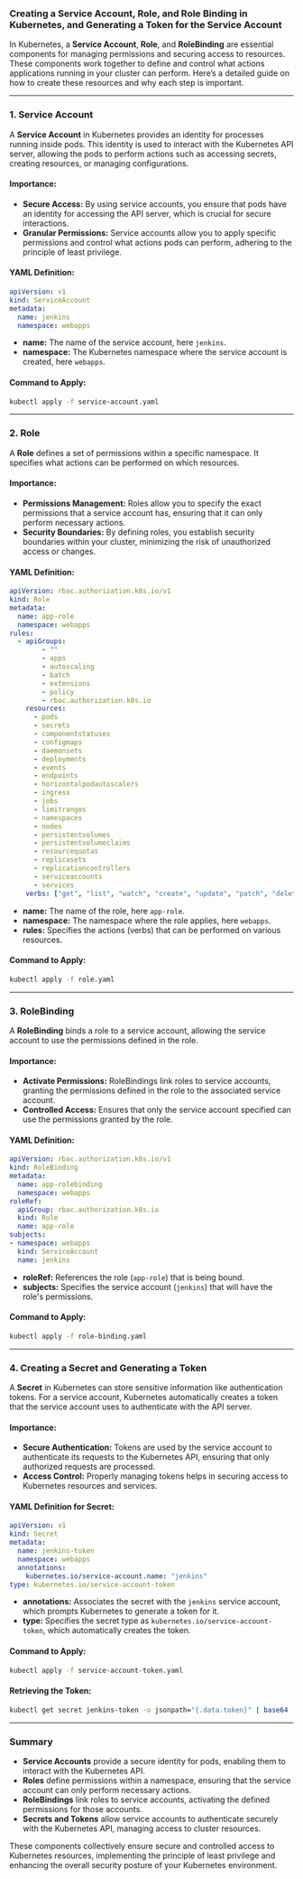 ### Creating a Service Account, Role, and Role Binding in Kubernetes, and Generating a Token for the Service Account

In Kubernetes, a **Service Account**, **Role**, and **RoleBinding** are essential components for managing permissions and securing access to resources. These components work together to define and control what actions applications running in your cluster can perform. Here’s a detailed guide on how to create these resources and why each step is important.

---

### 1. **Service Account**

A **Service Account** in Kubernetes provides an identity for processes running inside pods. This identity is used to interact with the Kubernetes API server, allowing the pods to perform actions such as accessing secrets, creating resources, or managing configurations. 

#### Importance:

- **Secure Access:** By using service accounts, you ensure that pods have an identity for accessing the API server, which is crucial for secure interactions.
- **Granular Permissions:** Service accounts allow you to apply specific permissions and control what actions pods can perform, adhering to the principle of least privilege.

#### YAML Definition:

```yaml
apiVersion: v1
kind: ServiceAccount
metadata:
  name: jenkins
  namespace: webapps
```

- **name:** The name of the service account, here `jenkins`.
- **namespace:** The Kubernetes namespace where the service account is created, here `webapps`.

#### Command to Apply:

```bash
kubectl apply -f service-account.yaml
```

---

### 2. **Role**

A **Role** defines a set of permissions within a specific namespace. It specifies what actions can be performed on which resources. 

#### Importance:

- **Permissions Management:** Roles allow you to specify the exact permissions that a service account has, ensuring that it can only perform necessary actions.
- **Security Boundaries:** By defining roles, you establish security boundaries within your cluster, minimizing the risk of unauthorized access or changes.

#### YAML Definition:

```yaml
apiVersion: rbac.authorization.k8s.io/v1
kind: Role
metadata:
  name: app-role
  namespace: webapps
rules:
  - apiGroups:
        - ""
        - apps
        - autoscaling
        - batch
        - extensions
        - policy
        - rbac.authorization.k8s.io
    resources:
      - pods
      - secrets
      - componentstatuses
      - configmaps
      - daemonsets
      - deployments
      - events
      - endpoints
      - horizontalpodautoscalers
      - ingress
      - jobs
      - limitranges
      - namespaces
      - nodes
      - persistentvolumes
      - persistentvolumeclaims
      - resourcequotas
      - replicasets
      - replicationcontrollers
      - serviceaccounts
      - services
    verbs: ["get", "list", "watch", "create", "update", "patch", "delete"]
```

- **name:** The name of the role, here `app-role`.
- **namespace:** The namespace where the role applies, here `webapps`.
- **rules:** Specifies the actions (verbs) that can be performed on various resources.

#### Command to Apply:

```bash
kubectl apply -f role.yaml
```

---

### 3. **RoleBinding**

A **RoleBinding** binds a role to a service account, allowing the service account to use the permissions defined in the role. 

#### Importance:

- **Activate Permissions:** RoleBindings link roles to service accounts, granting the permissions defined in the role to the associated service account.
- **Controlled Access:** Ensures that only the service account specified can use the permissions granted by the role.

#### YAML Definition:

```yaml
apiVersion: rbac.authorization.k8s.io/v1
kind: RoleBinding
metadata:
  name: app-rolebinding
  namespace: webapps 
roleRef:
  apiGroup: rbac.authorization.k8s.io
  kind: Role
  name: app-role 
subjects:
- namespace: webapps 
  kind: ServiceAccount
  name: jenkins 
```

- **roleRef:** References the role (`app-role`) that is being bound.
- **subjects:** Specifies the service account (`jenkins`) that will have the role's permissions.

#### Command to Apply:

```bash
kubectl apply -f role-binding.yaml
```

---

### 4. **Creating a Secret and Generating a Token**

A **Secret** in Kubernetes can store sensitive information like authentication tokens. For a service account, Kubernetes automatically creates a token that the service account uses to authenticate with the API server.

#### Importance:

- **Secure Authentication:** Tokens are used by the service account to authenticate its requests to the Kubernetes API, ensuring that only authorized requests are processed.
- **Access Control:** Properly managing tokens helps in securing access to Kubernetes resources and services.

#### YAML Definition for Secret:

```yaml
apiVersion: v1
kind: Secret
metadata:
  name: jenkins-token
  namespace: webapps
  annotations:
    kubernetes.io/service-account.name: "jenkins"
type: kubernetes.io/service-account-token
```

- **annotations:** Associates the secret with the `jenkins` service account, which prompts Kubernetes to generate a token for it.
- **type:** Specifies the secret type as `kubernetes.io/service-account-token`, which automatically creates the token.

#### Command to Apply:

```bash
kubectl apply -f service-account-token.yaml
```

#### Retrieving the Token:

```bash
kubectl get secret jenkins-token -o jsonpath="{.data.token}" | base64 --decode
```

---

### **Summary**

- **Service Accounts** provide a secure identity for pods, enabling them to interact with the Kubernetes API.
- **Roles** define permissions within a namespace, ensuring that the service account can only perform necessary actions.
- **RoleBindings** link roles to service accounts, activating the defined permissions for those accounts.
- **Secrets and Tokens** allow service accounts to authenticate securely with the Kubernetes API, managing access to cluster resources.

These components collectively ensure secure and controlled access to Kubernetes resources, implementing the principle of least privilege and enhancing the overall security posture of your Kubernetes environment.
